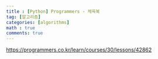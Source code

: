 ```yaml
---
title : [Python] Programmers - 체육복
tag: [알고리즘]
categories: [algorithms]
math : true
comments: true
---
```


https://programmers.co.kr/learn/courses/30/lessons/42862